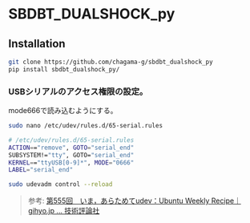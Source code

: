 # SBDBT_DUALSHOCK_py

## Installation
```bash
git clone https://github.com/chagama-g/sbdbt_dualshock_py
pip install sbdbt_dualshock_py/
```
### USBシリアルのアクセス権限の設定。
mode666で読み込むようにする。
```bash
sudo nano /etc/udev/rules.d/65-serial.rules
```

```bash
# /etc/udev/rules.d/65-serial.rules
ACTION=="remove", GOTO="serial_end"
SUBSYSTEM!="tty", GOTO="serial_end"
KERNEL=="ttyUSB[0-9]*", MODE="0666"
LABEL="serial_end"
```

```bash
sudo udevadm control --reload
```

> 参考:  [第555回　いま，あらためてudev：Ubuntu Weekly Recipe｜gihyo.jp … 技術評論社](https://gihyo.jp/admin/serial/01/ubuntu-recipe/0555?page=3)
